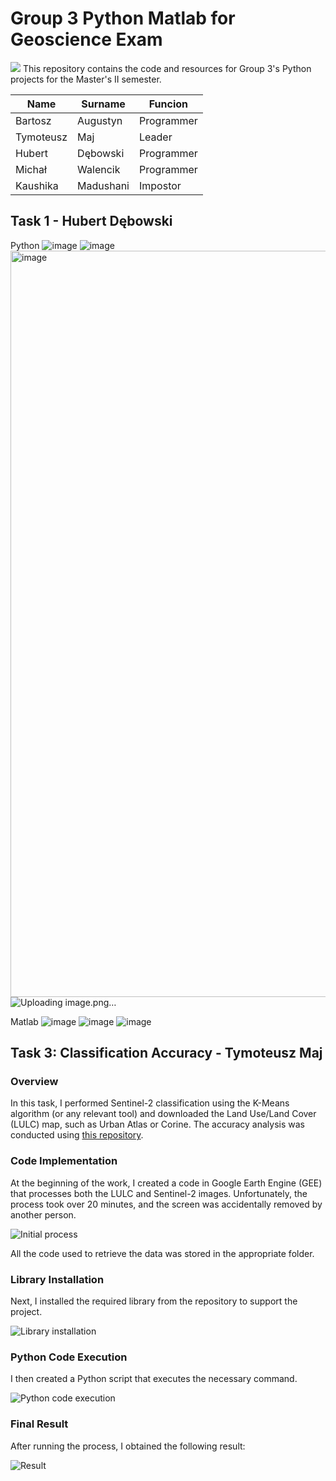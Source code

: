 # Group 3 Python Matlab for Geoscience Exam
![](https://www.agh.edu.pl/repozytoria/__processed__/a/2/csm_agh_znak_negatyw_bez_nazwy_1558c4077f.webp)
This repository contains the code and resources for Group 3's Python projects for the Master's II semester.

| Name     | Surname  | Funcion            |
|----------|-----------|--------------------|
| Bartosz     | Augustyn  | Programmer |
| Tymoteusz   | Maj     | Leader         |
| Hubert    | Dębowski | Programmer        |
| Michał| Walencik    | Programmer |
| Kaushika    | Madushani|   Impostor         |

## Task 1 - Hubert Dębowski
Python
![image](https://github.com/user-attachments/assets/2a0a85b2-23da-4e0d-bc32-e65685704ec4)
![image](https://github.com/user-attachments/assets/f704b278-5ac8-4c0e-b402-be09d4425b52)
<img width="1194" alt="image" src="https://github.com/user-attachments/assets/b296ad33-cdb1-4aae-9fb2-edd98c46488f" />
![Uploading image.png…]()


Matlab
![image](https://github.com/user-attachments/assets/b9fcf6a7-ae8b-4ac2-8127-13f6ce2da655)
![image](https://github.com/user-attachments/assets/58b8b19d-6314-475a-9f12-a890820e3e16)
![image](https://github.com/user-attachments/assets/fd698591-f605-4b6b-ac3e-e9628382ab78)


## Task 3: Classification Accuracy - Tymoteusz Maj

### Overview
In this task, I performed Sentinel-2 classification using the K-Means algorithm (or any relevant tool) and downloaded the Land Use/Land Cover (LULC) map, such as Urban Atlas or Corine. The accuracy analysis was conducted using [this repository](https://github.com/RemoteSys/accuracy).

### Code Implementation
At the beginning of the work, I created a code in Google Earth Engine (GEE) that processes both the LULC and Sentinel-2 images. Unfortunately, the process took over 20 minutes, and the screen was accidentally removed by another person.

![Initial process](https://github.com/user-attachments/assets/e3570a2e-919f-4b87-9b4b-9991a5f5f1a9)

All the code used to retrieve the data was stored in the appropriate folder.

### Library Installation
Next, I installed the required library from the repository to support the project.

![Library installation](https://github.com/user-attachments/assets/ccff586c-2b08-4056-b661-433dd19dcc63)

### Python Code Execution
I then created a Python script that executes the necessary command.

![Python code execution](https://github.com/user-attachments/assets/dfb74d54-a616-494c-bb0e-cee58657f4e9)

### Final Result
After running the process, I obtained the following result:

![Result](https://github.com/user-attachments/assets/975daab9-3a68-40d1-ae61-49e1fb3a38da)

